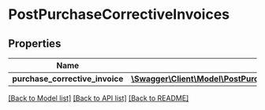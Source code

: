 # PostPurchaseCorrectiveInvoices

## Properties
Name | Type | Description | Notes
------------ | ------------- | ------------- | -------------
**purchase_corrective_invoice** | [**\Swagger\Client\Model\PostPurchaseCorrectiveInvoicesPurchaseCorrectiveInvoice**](PostPurchaseCorrectiveInvoicesPurchaseCorrectiveInvoice.md) |  | 

[[Back to Model list]](../README.md#documentation-for-models) [[Back to API list]](../README.md#documentation-for-api-endpoints) [[Back to README]](../README.md)


